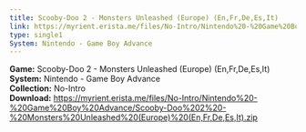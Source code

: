 ```yaml
---
title: Scooby-Doo 2 - Monsters Unleashed (Europe) (En,Fr,De,Es,It)
link: https://myrient.erista.me/files/No-Intro/Nintendo%20-%20Game%20Boy%20Advance/Scooby-Doo%202%20-%20Monsters%20Unleashed%20(Europe)%20(En,Fr,De,Es,It).zip
type: single1
System: Nintendo - Game Boy Advance
---
```

<b>Game:</b> Scooby-Doo 2 - Monsters Unleashed (Europe) (En,Fr,De,Es,It)<br>
<b>System:</b> Nintendo - Game Boy Advance<br>
<b>Collection:</b> No-Intro<br>
<b>Download:</b> https://myrient.erista.me/files/No-Intro/Nintendo%20-%20Game%20Boy%20Advance/Scooby-Doo%202%20-%20Monsters%20Unleashed%20(Europe)%20(En,Fr,De,Es,It).zip